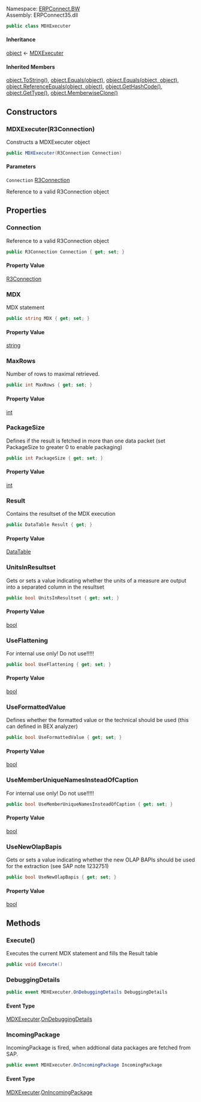 
Namespace: [ERPConnect.BW](index.md)  
Assembly: ERPConnect35.dll  

```csharp
public class MDXExecuter
```

#### Inheritance

[object](https://learn.microsoft.com/dotnet/api/system.object) ← 
[MDXExecuter](ERPConnect.BW.MDXExecuter.md)

#### Inherited Members

[object.ToString\(\)](https://learn.microsoft.com/dotnet/api/system.object.tostring), 
[object.Equals\(object\)](https://learn.microsoft.com/dotnet/api/system.object.equals\#system\-object\-equals\(system\-object\)), 
[object.Equals\(object, object\)](https://learn.microsoft.com/dotnet/api/system.object.equals\#system\-object\-equals\(system\-object\-system\-object\)), 
[object.ReferenceEquals\(object, object\)](https://learn.microsoft.com/dotnet/api/system.object.referenceequals), 
[object.GetHashCode\(\)](https://learn.microsoft.com/dotnet/api/system.object.gethashcode), 
[object.GetType\(\)](https://learn.microsoft.com/dotnet/api/system.object.gettype), 
[object.MemberwiseClone\(\)](https://learn.microsoft.com/dotnet/api/system.object.memberwiseclone)

## Constructors

### <a id="ERPConnect_BW_MDXExecuter__ctor_ERPConnect_R3Connection_"></a> MDXExecuter\(R3Connection\)

Constructs a MDXExecuter object

```csharp
public MDXExecuter(R3Connection Connection)
```

#### Parameters

`Connection` [R3Connection](../erpconnect/ERPConnect.R3Connection.md)

Reference to a valid R3Connection object

## Properties

### <a id="ERPConnect_BW_MDXExecuter_Connection"></a> Connection

Reference to a valid R3Connection object

```csharp
public R3Connection Connection { get; set; }
```

#### Property Value

 [R3Connection](../erpconnect/ERPConnect.R3Connection.md)

### <a id="ERPConnect_BW_MDXExecuter_MDX"></a> MDX

MDX statement

```csharp
public string MDX { get; set; }
```

#### Property Value

 [string](https://learn.microsoft.com/dotnet/api/system.string)

### <a id="ERPConnect_BW_MDXExecuter_MaxRows"></a> MaxRows

Number of rows to maximal retrieved.

```csharp
public int MaxRows { get; set; }
```

#### Property Value

 [int](https://learn.microsoft.com/dotnet/api/system.int32)

### <a id="ERPConnect_BW_MDXExecuter_PackageSize"></a> PackageSize

Defines if the result is fetched in more than one data packet (set PackageSize to greater 0 to enable packaging)

```csharp
public int PackageSize { get; set; }
```

#### Property Value

 [int](https://learn.microsoft.com/dotnet/api/system.int32)

### <a id="ERPConnect_BW_MDXExecuter_Result"></a> Result

Contains the resultset of the MDX execution

```csharp
public DataTable Result { get; }
```

#### Property Value

 [DataTable](https://learn.microsoft.com/dotnet/api/system.data.datatable)

### <a id="ERPConnect_BW_MDXExecuter_UnitsInResultset"></a> UnitsInResultset

Gets or sets a value indicating whether the units of a measure are output into a separated column in the resultset

```csharp
public bool UnitsInResultset { get; set; }
```

#### Property Value

 [bool](https://learn.microsoft.com/dotnet/api/system.boolean)

### <a id="ERPConnect_BW_MDXExecuter_UseFlattening"></a> UseFlattening

For internal use only! Do not use!!!!!

```csharp
public bool UseFlattening { get; set; }
```

#### Property Value

 [bool](https://learn.microsoft.com/dotnet/api/system.boolean)

### <a id="ERPConnect_BW_MDXExecuter_UseFormattedValue"></a> UseFormattedValue

Defines whether the formatted value or the technical should be used (this can defined in BEX analyzer)

```csharp
public bool UseFormattedValue { get; set; }
```

#### Property Value

 [bool](https://learn.microsoft.com/dotnet/api/system.boolean)

### <a id="ERPConnect_BW_MDXExecuter_UseMemberUniqueNamesInsteadOfCaption"></a> UseMemberUniqueNamesInsteadOfCaption

For internal use only! Do not use!!!!!

```csharp
public bool UseMemberUniqueNamesInsteadOfCaption { get; set; }
```

#### Property Value

 [bool](https://learn.microsoft.com/dotnet/api/system.boolean)

### <a id="ERPConnect_BW_MDXExecuter_UseNewOlapBapis"></a> UseNewOlapBapis

Gets or sets a value indicating whether the new OLAP BAPIs should be used for the extraction (see SAP note 1232751)

```csharp
public bool UseNewOlapBapis { get; set; }
```

#### Property Value

 [bool](https://learn.microsoft.com/dotnet/api/system.boolean)

## Methods

### <a id="ERPConnect_BW_MDXExecuter_Execute"></a> Execute\(\)

Executes the current MDX statement and fills the Result table

```csharp
public void Execute()
```

### <a id="ERPConnect_BW_MDXExecuter_DebuggingDetails"></a> DebuggingDetails

```csharp
public event MDXExecuter.OnDebuggingDetails DebuggingDetails
```

#### Event Type

 [MDXExecuter](ERPConnect.BW.MDXExecuter.md).[OnDebuggingDetails](ERPConnect.BW.MDXExecuter.OnDebuggingDetails.md)

### <a id="ERPConnect_BW_MDXExecuter_IncomingPackage"></a> IncomingPackage

IncomingPackage is fired, when addtional data packages are fetched from SAP.

```csharp
public event MDXExecuter.OnIncomingPackage IncomingPackage
```

#### Event Type

 [MDXExecuter](ERPConnect.BW.MDXExecuter.md).[OnIncomingPackage](ERPConnect.BW.MDXExecuter.OnIncomingPackage.md)

